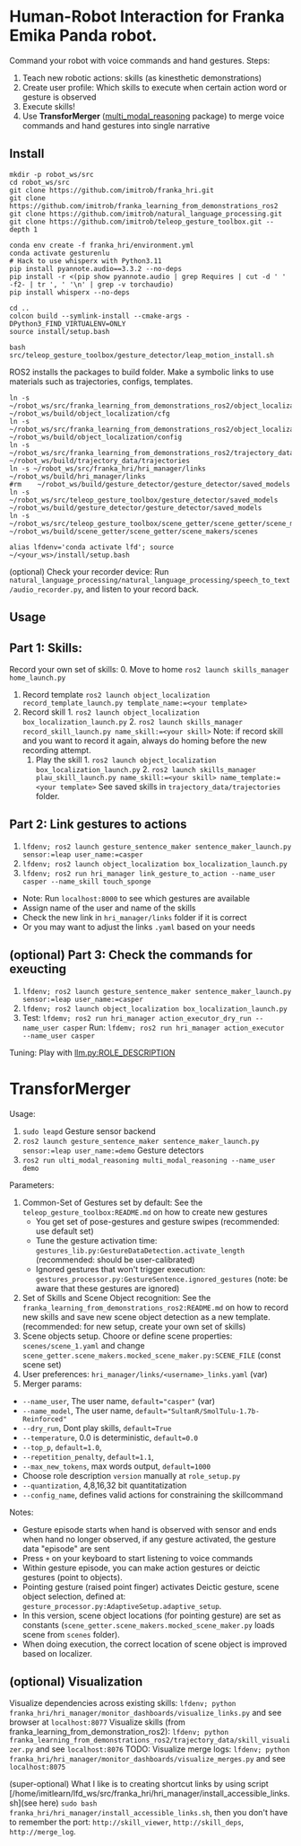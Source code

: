
# Human-Robot Interaction for Franka Emika Panda robot.

Command your robot with voice commands and hand gestures. Steps:
1. Teach new robotic actions: skills (as kinesthetic demonstrations)
2. Create user profile: Which skills to execute when certain action word or gesture is observed
3. Execute skills!
4. Use **TransforMerger** ([multi_modal_reasoning](#transformerger) package) to merge voice commands and hand gestures into single narrative

## Install 

```
mkdir -p robot_ws/src
cd robot_ws/src
git clone https://github.com/imitrob/franka_hri.git
git clone https://github.com/imitrob/franka_learning_from_demonstrations_ros2
git clone https://github.com/imitrob/natural_language_processing.git
git clone https://github.com/imitrob/teleop_gesture_toolbox.git --depth 1

conda env create -f franka_hri/environment.yml
conda activate gesturenlu
# Hack to use whisperx with Python3.11
pip install pyannote.audio==3.3.2 --no-deps
pip install -r <(pip show pyannote.audio | grep Requires | cut -d ' ' -f2- | tr ', ' '\n' | grep -v torchaudio)
pip install whisperx --no-deps

cd ..
colcon build --symlink-install --cmake-args -DPython3_FIND_VIRTUALENV=ONLY 
source install/setup.bash

bash src/teleop_gesture_toolbox/gesture_detector/leap_motion_install.sh
```
ROS2 installs the packages to build folder. Make a symbolic links to use materials such as trajectories, configs, templates.
```
ln -s ~/robot_ws/src/franka_learning_from_demonstrations_ros2/object_localization/cfg ~/robot_ws/build/object_localization/cfg
ln -s ~/robot_ws/src/franka_learning_from_demonstrations_ros2/object_localization/config ~/robot_ws/build/object_localization/config
ln -s ~/robot_ws/src/franka_learning_from_demonstrations_ros2/trajectory_data/trajectories ~/robot_ws/build/trajectory_data/trajectories
ln -s ~/robot_ws/src/franka_hri/hri_manager/links ~/robot_ws/build/hri_manager/links
#rm    ~/robot_ws/build/gesture_detector/gesture_detector/saved_models
ln -s ~/robot_ws/src/teleop_gesture_toolbox/gesture_detector/saved_models ~/robot_ws/build/gesture_detector/gesture_detector/saved_models
ln -s ~/robot_ws/src/teleop_gesture_toolbox/scene_getter/scene_getter/scene_makers/scenes ~/robot_ws/build/scene_getter/scene_getter/scene_makers/scenes
```

`alias lfdenv='conda activate lfd'; source ~/<your_ws>/install/setup.bash`

(optional) Check your recorder device: Run `natural_language_processing/natural_language_processing/speech_to_text/audio_recorder.py`, and listen to your record back.

## Usage

## Part 1: Skills:

Record your own set of skills: 
0. Move to home `ros2 launch skills_manager home_launch.py`
1. Record template `ros2 launch object_localization record_template_launch.py template_name:=<your template>`
2. Record skill 1. `ros2 launch object_localization box_localization_launch.py` 2. `ros2 launch skills_manager record_skill_launch.py name_skill:=<your skill>`
Note: if record skill and you want to record it again, always do homing before the new recording attempt.
   1. Play the skill 1. `ros2 launch object_localization box_localization_launch.py` 2. `ros2 launch skills_manager plau_skill_launch.py name_skill:=<your skill> name_template:=<your template>`
See saved skills in `trajectory_data/trajectories` folder.

## Part 2: Link gestures to actions

1. `lfdenv; ros2 launch gesture_sentence_maker sentence_maker_launch.py sensor:=leap user_name:=casper`
2. `lfdenv; ros2 launch object_localization box_localization_launch.py`
3. `lfdenv; ros2 run hri_manager link_gesture_to_action --name_user casper --name_skill touch_sponge`

- Note: Run `localhost:8000` to see which gestures are available
- Assign name of the user and name of the skills
- Check the new link in `hri_manager/links` folder if it is correct
- Or you may want to adjust the links `.yaml` based on your needs

## (optional) Part 3: Check the commands for exeucting

1. `lfdenv; ros2 launch gesture_sentence_maker sentence_maker_launch.py sensor:=leap user_name:=casper`
2. `lfdenv; ros2 launch object_localization box_localization_launch.py`
3. Test: `lfdemv; ros2 run hri_manager action_executor_dry_run --name_user casper` Run: `lfdemv; ros2 run hri_manager action_executor --name_user casper` 

Tuning:
Play with [llm.py:ROLE_DESCRIPTION](multi_modal_reasoning/models/llm.py)


# TransforMerger

Usage:
1. `sudo leapd` Gesture sensor backend
2. `ros2 launch gesture_sentence_maker sentence_maker_launch.py sensor:=leap user_name:=demo` Gesture detectors
2. `ros2 run ulti_modal_reasoning multi_modal_reasoning --name_user demo` 

Parameters:
1. Common-Set of Gestures set by default: See the `teleop_gesture_toolbox:README.md` on how to create new gestures
     - You get set of pose-gestures and gesture swipes (recommended: use default set)
     - Tune the gesture activation time: `gestures_lib.py:GestureDataDetection.activate_length` (recommended: should be user-calibrated)
     - Ignored gestures that won't trigger execution: `gestures_processor.py:GestureSentence.ignored_gestures` (note: be aware that these gestures are ignored)
2. Set of Skills and Scene Object recognition: See the `franka_learning_from_demonstrations_ros2:README.md` on how to record new skills and save new scene object detection as a new template. (recommended: for new setup, create your own set of skills)
3. Scene objects setup. Choore or define scene properties: `scenes/scene_1.yaml` and change `scene_getter.scene_makers.mocked_scene_maker.py:SCENE_FILE` (const scene set)
4. User preferences: `hri_manager/links/<username>_links.yaml` (var)
5. Merger params:
  - `--name_user`, The user name, `default="casper"` (var)
  - `--name_model`, The user name, `default="SultanR/SmolTulu-1.7b-Reinforced"`
  - `--dry_run`, Dont play skills, `default=True`
  - `--temperature`, 0.0 is deterministic, `default=0.0`
  - `--top_p`, `default=1.0`, 
  - `--repetition_penalty`, `default=1.1`, 
  - `--max_new_tokens`, max words output, `default=1000`
  - Choose role description `version` manually at `role_setup.py`
  - `--quantization`, 4,8,16,32 bit quantitatization
  - `--config_name`, defines valid actions for constraining the skillcommand


Notes:
- Gesture episode starts when hand is observed with sensor and ends when hand no longer observed, if any gesture activated, the gesture data "episode" are sent
- Press `+` on your keyboard to start listening to voice commands
- Within gesture episode, you can make action gestures or deictic gestures (point to objects).
- Pointing gesture (raised point finger) activates Deictic gesture, scene object selection, defined at: `gesture_processor.py:AdaptiveSetup.adaptive_setup`.
- In this version, scene object locations (for pointing gesture) are set as constants (`scene_getter.scene_makers.mocked_scene_maker.py` loads scene from `scenes` folder).
- When doing execution, the correct location of scene object is improved based on localizer.

## (optional) Visualization 

Visualize dependencies across existing skills: `lfdenv; python franka_hri/hri_manager/monitor_dashboards/visualize_links.py` and see browser at `localhost:8077`
Visualize skills (from franka_learning_from_demonstration_ros2): `lfdenv; python franka_learning_from_demonstrations_ros2/trajectory_data/skill_visualizer.py` and see `localhost:8076`
TODO: Visualize merge logs: `lfdenv; python franka_hri/hri_manager/monitor_dashboards/visualize_merges.py` and see `localhost:8075`

(super-optional) What I like is to creating shortcut links by using script [/home/imitlearn/lfd_ws/src/franka_hri/hri_manager/install_accessible_links.sh](see here) `sudo bash franka_hri/hri_manager/install_accessible_links.sh`, then you don't have to remember the port: `http://skill_viewer`, `http://skill_deps`, `http://merge_log`.

